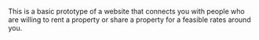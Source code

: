 This is a basic prototype of a website that connects you with people who are willing to rent a property or share a property for a feasible rates around you.
